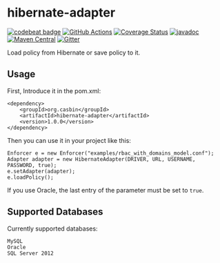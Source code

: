 # hibernate-adapter

[![codebeat badge](https://codebeat.co/badges/4bd94027-fdd2-4b11-b894-89785bf542b3)](https://codebeat.co/projects/github-com-jcasbin-hibernate-adapter-master)
[![GitHub Actions](https://github.com/jcasbin/hibernate-adapter/workflows/build/badge.svg)](https://github.com/jcasbin/hibernate-adapter/actions)
[![Coverage Status](https://coveralls.io/repos/github/jcasbin/hibernate-adapter/badge.svg?branch=master)](https://coveralls.io/github/jcasbin/hibernate-adapter?branch=master)
[![javadoc](https://javadoc.io/badge2/org.casbin/hibernate-adapter/javadoc.svg)](https://javadoc.io/doc/org.casbin/hibernate-adapter)
[![Maven Central](https://img.shields.io/maven-central/v/org.casbin/hibernate-adapter.svg)](https://mvnrepository.com/artifact/org.casbin/hibernate-adapter/latest)
[![Gitter](https://badges.gitter.im/Join%20Chat.svg)](https://gitter.im/casbin/lobby)

Load policy from Hibernate or save policy to it.

## Usage
First, Introduce it in the pom.xml:
    
    <dependency>
        <groupId>org.casbin</groupId>
        <artifactId>hibernate-adapter</artifactId>
        <version>1.0.0</version>
    </dependency>
Then you can use it in your project like this:

    Enforcer e = new Enforcer("examples/rbac_with_domains_model.conf");
    Adapter adapter = new HibernateAdapter(DRIVER, URL, USERNAME, PASSWORD, true);
    e.setAdapter(adapter);
    e.loadPolicy();

If you use Oracle, the last entry of the parameter must be set to `true`.

## Supported Databases
Currently supported databases:

    MySQL
    Oracle
    SQL Server 2012
